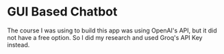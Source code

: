 # GUI Based Chatbot

The course I was using to build this app was using OpenAI's API, but it did not have a free option. So I did my research and used Groq's API Key instead.